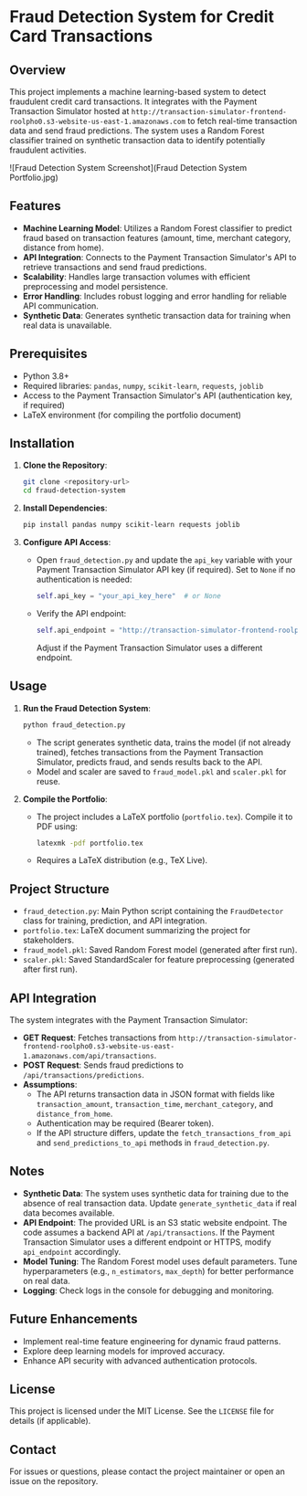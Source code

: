 # Fraud Detection System for Credit Card Transactions

## Overview
This project implements a machine learning-based system to detect fraudulent credit card transactions. It integrates with the Payment Transaction Simulator hosted at `http://transaction-simulator-frontend-roolpho0.s3-website-us-east-1.amazonaws.com` to fetch real-time transaction data and send fraud predictions. The system uses a Random Forest classifier trained on synthetic transaction data to identify potentially fraudulent activities.

![Fraud Detection System Screenshot](Fraud Detection System Portfolio.jpg)


## Features
- **Machine Learning Model**: Utilizes a Random Forest classifier to predict fraud based on transaction features (amount, time, merchant category, distance from home).
- **API Integration**: Connects to the Payment Transaction Simulator's API to retrieve transactions and send fraud predictions.
- **Scalability**: Handles large transaction volumes with efficient preprocessing and model persistence.
- **Error Handling**: Includes robust logging and error handling for reliable API communication.
- **Synthetic Data**: Generates synthetic transaction data for training when real data is unavailable.

## Prerequisites
- Python 3.8+
- Required libraries: `pandas`, `numpy`, `scikit-learn`, `requests`, `joblib`
- Access to the Payment Transaction Simulator's API (authentication key, if required)
- LaTeX environment (for compiling the portfolio document)

## Installation
1. **Clone the Repository**:
   ```bash
   git clone <repository-url>
   cd fraud-detection-system
   ```

2. **Install Dependencies**:
   ```bash
   pip install pandas numpy scikit-learn requests joblib
   ```

3. **Configure API Access**:
   - Open `fraud_detection.py` and update the `api_key` variable with your Payment Transaction Simulator API key (if required). Set to `None` if no authentication is needed:
     ```python
     self.api_key = "your_api_key_here"  # or None
     ```
   - Verify the API endpoint:
     ```python
     self.api_endpoint = "http://transaction-simulator-frontend-roolpho0.s3-website-us-east-1.amazonaws.com/api/transactions"
     ```
     Adjust if the Payment Transaction Simulator uses a different endpoint.

## Usage
1. **Run the Fraud Detection System**:
   ```bash
   python fraud_detection.py
   ```
   - The script generates synthetic data, trains the model (if not already trained), fetches transactions from the Payment Transaction Simulator, predicts fraud, and sends results back to the API.
   - Model and scaler are saved to `fraud_model.pkl` and `scaler.pkl` for reuse.

2. **Compile the Portfolio**:
   - The project includes a LaTeX portfolio (`portfolio.tex`). Compile it to PDF using:
     ```bash
     latexmk -pdf portfolio.tex
     ```
   - Requires a LaTeX distribution (e.g., TeX Live).

## Project Structure
- `fraud_detection.py`: Main Python script containing the `FraudDetector` class for training, prediction, and API integration.
- `portfolio.tex`: LaTeX document summarizing the project for stakeholders.
- `fraud_model.pkl`: Saved Random Forest model (generated after first run).
- `scaler.pkl`: Saved StandardScaler for feature preprocessing (generated after first run).

## API Integration
The system integrates with the Payment Transaction Simulator:
- **GET Request**: Fetches transactions from `http://transaction-simulator-frontend-roolpho0.s3-website-us-east-1.amazonaws.com/api/transactions`.
- **POST Request**: Sends fraud predictions to `/api/transactions/predictions`.
- **Assumptions**:
  - The API returns transaction data in JSON format with fields like `transaction_amount`, `transaction_time`, `merchant_category`, and `distance_from_home`.
  - Authentication may be required (Bearer token).
  - If the API structure differs, update the `fetch_transactions_from_api` and `send_predictions_to_api` methods in `fraud_detection.py`.

## Notes
- **Synthetic Data**: The system uses synthetic data for training due to the absence of real transaction data. Update `generate_synthetic_data` if real data becomes available.
- **API Endpoint**: The provided URL is an S3 static website endpoint. The code assumes a backend API at `/api/transactions`. If the Payment Transaction Simulator uses a different endpoint or HTTPS, modify `api_endpoint` accordingly.
- **Model Tuning**: The Random Forest model uses default parameters. Tune hyperparameters (e.g., `n_estimators`, `max_depth`) for better performance on real data.
- **Logging**: Check logs in the console for debugging and monitoring.

## Future Enhancements
- Implement real-time feature engineering for dynamic fraud patterns.
- Explore deep learning models for improved accuracy.
- Enhance API security with advanced authentication protocols.

## License
This project is licensed under the MIT License. See the `LICENSE` file for details (if applicable).

## Contact
For issues or questions, please contact the project maintainer or open an issue on the repository.
